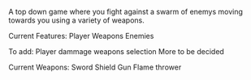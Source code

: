 A top down game where you fight against a swarm of enemys moving towards you using a variety of weapons.

Current Features:
Player
Weapons
Enemies

To add:
Player dammage
weapons selection
More to be decided

Current Weapons:
Sword
Shield
Gun
Flame thrower
